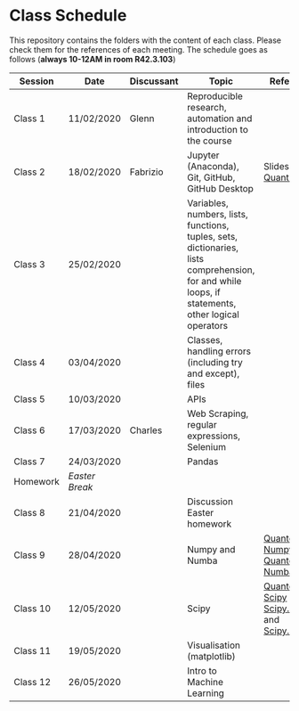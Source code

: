 # Class Schedule
This repository contains the folders with the content of each class. Please check them for the references of each meeting.
The schedule goes as follows (**always 10-12AM in room R42.3.103**)

| Session       | Date         | Discussant  | Topic       |       References                                                                                                                               |            
| ------------- | -------------|-------------|-------------|  ----------------------------------------------------------------------------------------------------------------------------------- |
| Class 1       | 11/02/2020   | Glenn       | Reproducible research, automation and introduction to the course |                                                                                 |
| Class 2       | 18/02/2020   | Fabrizio    | Jupyter (Anaconda), Git, GitHub, GitHub Desktop |                     Slides / [QuantEcon](https://python.quantecon.org/getting_started.html)                                                                           |
| Class 3       | 25/02/2020   |             | Variables, numbers, lists, functions, tuples, sets, dictionaries, lists comprehension, for and while loops, if statements, other logical operators |
| Class 4       | 03/04/2020   |             | Classes, handling errors (including try and except), files |                                                                                       |
| Class 5       | 10/03/2020   |             |APIs|       |
| Class 6       | 17/03/2020   |       Charles      | Web Scraping, regular expressions, Selenium|                                                                                                                                              |
| Class 7       | 24/03/2020   |             | Pandas |                                                                                                                                           |
| Homework      | *Easter Break*|            | |                                                                                                                                                  |
| Class 8       | 21/04/2020   |             | Discussion Easter homework |                                                                                                                        |
| Class 9       | 28/04/2020   |             | Numpy and Numba |      [Quantecon - Numpy](https://python.quantecon.org/numpy.html) and [Quantecon - Numba](https://python.quantecon.org/numba.html) |                                                                                                                            |
| Class 10      | 12/05/2020   |             | Scipy |        [Quantecon - Scipy](https://python.quantecon.org/scipy.html) and [Scipy.stats](https://docs.scipy.org/doc/scipy/reference/stats.html) and [Scipy.optimize](https://docs.scipy.org/doc/scipy/reference/optimize.html) |                                                                                                                                    |
| Class 11      | 19/05/2020   |             | Visualisation (matplotlib) |                                                                                                                       |
| Class 12      | 26/05/2020   |             | Intro to Machine Learning  |                                                                                                                       |
      
